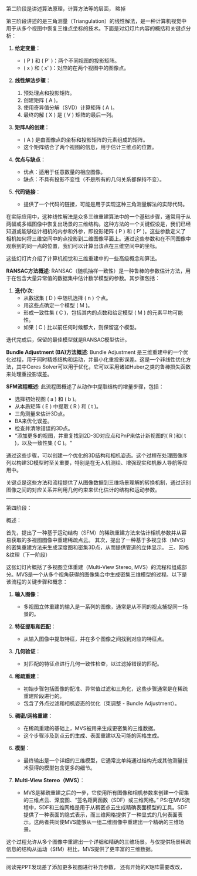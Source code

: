第二阶段是讲述算法原理，计算方法等的层面， 略掉

第三阶段讲述的是三角测量（Triangulation）的线性解法，是一种计算机视觉中用于从多个视图中恢复三维点坐标的技术。下面是对幻灯片内容的概括和关键点分析：

1. **给定变量**：
   - \( P \) 和 \( P' \)：两个不同视图的投影矩阵。
   - \( x \) 和 \( x' \)：对应的在两个视图中的图像点。

2. **线性解法步骤**：
   1. 预处理点和投影矩阵。
   2. 创建矩阵 \( A \)。
   3. 使用奇异值分解（SVD）计算矩阵 \( A \)。
   4. 最终的解 \( X \) 是 \( V \) 矩阵的最后一列。

3. **矩阵A的创建**：
   - \( A \) 是由图像点的坐标和投影矩阵的元素组成的矩阵。
   - 这个矩阵结合了两个视图的信息，用于估计三维点的位置。

4. **优点与缺点**：
   - 优点：适用于任意数量的相应图像。
   - 缺点：不具有投影不变性（不是所有的几何关系都保持不变）。

5. **代码链接**：
   - 提供了一个代码的链接，可能是用于实现这种三角测量解法的实际代码。

在实际应用中，这种线性解法是众多三维重建算法中的一个基础步骤，通常用于从两幅或多幅图像中恢复出场景的三维结构。这种方法的一个关键假设是，我们已经知道或能够估计相机的内参和外参，即投影矩阵 \( P \) 和 \( P' \)。这些参数定义了相机如何将三维空间中的点投影到二维图像平面上。通过这些参数和在不同图像中观察到的同一点的位置，我们可以计算出该点在三维空间中的坐标。

这些幻灯片介绍了计算机视觉和三维重建中的一些高级概念和算法。

**RANSAC方法概述**:
RANSAC（随机抽样一致性）是一种鲁棒的参数估计方法，用于在包含大量异常值的数据集中估计数学模型的参数。其步骤包括：

1. **迭代r次**:
   - 从数据集 \( D \) 中随机选择 \( n \) 个点。
   - 用这些点确定一个模型 \( M \)。
   - 形成一致性集 \( C \)，包括其内的点数和给定模型 \( M \) 的元素平均可能性。
   - 如果 \( C \) 比以前任何时候都大，则保留这个模型。

迭代完成后，保留的最佳模型就是RANSAC模型估计。

**Bundle Adjustment (BA)方法概述**:
Bundle Adjustment 是三维重建中的一个优化过程，用于同时精炼结构和运动，并最小化重投影误差。这是一个非线性优化方法，其中Ceres Solver可以用于优化，它可以采用诸如Huber之类的鲁棒损失函数来处理重投影误差。

**SFM流程概述**:
此流程图概述了从动作中提取结构的增量步骤，包括：

- 选择初始视图 \( a \) 和 \( b \)。
- 从本质矩阵 \( E \) 中提取 \( R \) 和 \( t \)。
- 三角测量来估计3D点。
- BA来优化误差。
- 检查并清除错误的3D点。
- “添加更多的视图，并重复找到2D-3D对应点和PnP来估计新视图的\( R \)和\( t \)，以及一致性集 \( C \)。“

通过这些步骤，可以创建一个优化的3D结构和相机姿态。这个过程在处理图像序列以构建3D模型时至关重要，特别是在无人机测绘、增强现实和机器人导航等应用中。

关键点是这些方法和流程提供了从图像数据到三维场景理解的转换机制，通过识别图像之间的对应关系并利用几何约束来优化估计的结构和运动参数。


---------------------------
第四阶段：

概述：

首先，提出了一种基于运动结构（SFM）的稀疏重建方法来估计相机参数并从容易获取的多视图图像中重建稀疏点云。
  其次，提出了一种基于多视立体（MVS）的密集重建方法来生成深度图和密集3D点，从而提供管道的立体显示。
三、网格&纹理（下一阶段）

这张幻灯片概括了多视图立体重建（Multi-View Stereo, MVS）的流程和组成部分。MVS是一个从多个视角获得的图像集合中生成密集三维模型的过程。以下是该流程的关键步骤和概念：

1. **输入图像**：
   - 多视图立体重建的输入是一系列的图像，通常是从不同的视点捕捉同一场景的。

2. **特征提取和匹配**：
   - 从输入图像中提取特征，并在多个图像之间找到对应的特征点。

3. **几何验证**：
   - 对匹配的特征点进行几何一致性检查，以过滤掉错误的匹配。

4. **稀疏重建**：
   - 初始步骤包括图像的配准、异常值过滤和三角化，这些步骤通常是在稀疏重建阶段进行的。
   - 包含了外点过滤和相机姿态的优化（束调整 - Bundle Adjustment）。

5. **稠密/网格重建**：
   - 在稀疏重建的基础上，MVS被用来生成更密集的三维数据。
   - 这个步骤涉及到点云的生成、表面重建以及可能的网格生成。

6. **模型**：
   - 最终输出是一个详细的三维模型，它通常比单纯通过结构光或其他测量技术获得的模型包含更多的细节。

7. **Multi-View Stereo（MVS）**：
   - MVS是稀疏重建之后的一步，它使用所有图像和相机参数来创建一个密集的三维点云、深度图、“签名距离函数（SDF）或三维网格。”  PS:在MVS流程中，SDF和三维网格是用于从稠密点云生成精确表面模型的工具。SDF提供了一种表面的隐式表示，而三维网格提供了一种显式的几何表面表示。这两者共同使MVS能够从一组二维图像中重建出一个精确的三维场景。

这个过程允许从多个图像中重建出一个详细和精确的三维场景。与仅提供场景稀疏信息的结构从运动（SfM）相比，MVS提供了更丰富的三维数据。


--------------------

阅读完PPT发现差了添加更多视图进行补充参数， 还有开始的K矩阵需要改改，
